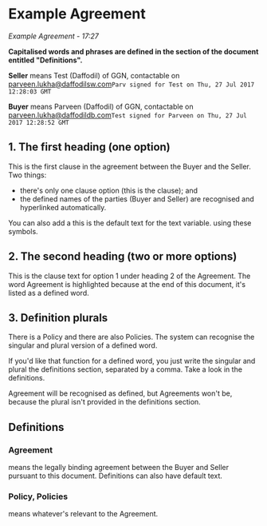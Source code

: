 # Example Agreement

*Example Agreement - 17:27*

**Capitalised words and phrases are defined in the section of the document entitled "Definitions".**

**Seller** means Test (Daffodil) of GGN, contactable on parveen.lukha@daffodilsw.com`Parv signed for Test on Thu, 27 Jul 2017 12:28:03 GMT`



**Buyer** means Parveen (Daffodil) of GGN, contactable on parveen.lukha@daffodildb.com`Test signed for Parveen on Thu, 27 Jul 2017 12:28:52 GMT`



## 1. The first heading (one option)

This is the first clause in the agreement between the Buyer and the Seller.  Two things:
- there's only one clause option (this is the clause); and
- the defined names of the parties (Buyer and Seller) are recognised and hyperlinked automatically.

You can also add a this is the default text for the text variable. using these symbols.

## 2. The second heading (two or more options)

This is the clause text for option 1 under heading 2 of the Agreement.  The word Agreement is highlighted because at the end of this document, it's listed as a defined word.

## 3. Definition plurals

There is a Policy and there are also Policies.  The system can recognise the singular and plural version of a defined word.

If you'd like that function for a defined word, you just write the singular and plural the definitions section, separated by a comma.  Take a look in the definitions.

Agreement will be recognised as defined, but Agreements won't be, because the plural isn't provided in the definitions section.

## Definitions

### Agreement
means the legally binding agreement between the Buyer and Seller pursuant to this document.  Definitions can also have default text.

### Policy, Policies
means whatever's relevant to the Agreement.

